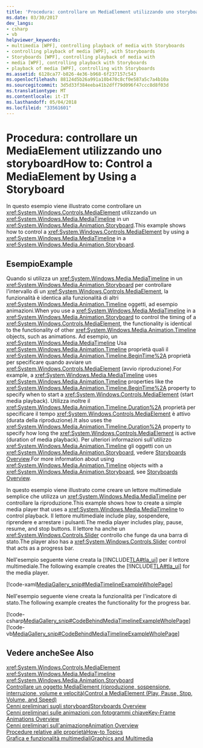 ```yaml
---
title: 'Procedura: controllare un MediaElement utilizzando uno storyboard'
ms.date: 03/30/2017
dev_langs:
- csharp
- vb
helpviewer_keywords:
- multimedia [WPF], controlling playback of media with Storyboards
- controlling playback of media [WPF], with Storyboards
- Storyboards [WPF], controlling playback of media with
- media [WPF], controlling playback with Storyboards
- playback of media [WPF], controlling with Storyboards
ms.assetid: 6128ca77-b826-4e36-b968-6f237157c543
ms.openlocfilehash: 88124d5b26a991a10b470c8cf0e587a5c7a4b10a
ms.sourcegitcommit: 3d5d33f384eeba41b2dff79d096f47ccc8d8f03d
ms.translationtype: MT
ms.contentlocale: it-IT
ms.lasthandoff: 05/04/2018
ms.locfileid: "33561601"
---
```

# <a name="how-to-control-a-mediaelement-by-using-a-storyboard"></a><span data-ttu-id="8cfbf-102">Procedura: controllare un MediaElement utilizzando uno storyboard</span><span class="sxs-lookup"><span data-stu-id="8cfbf-102">How to: Control a MediaElement by Using a Storyboard</span></span>
<span data-ttu-id="8cfbf-103">In questo esempio viene illustrato come controllare un <xref:System.Windows.Controls.MediaElement> utilizzando un <xref:System.Windows.Media.MediaTimeline> in un <xref:System.Windows.Media.Animation.Storyboard>.</span><span class="sxs-lookup"><span data-stu-id="8cfbf-103">This example shows how to control a <xref:System.Windows.Controls.MediaElement> by using a <xref:System.Windows.Media.MediaTimeline> in a <xref:System.Windows.Media.Animation.Storyboard>.</span></span>  
  
## <a name="example"></a><span data-ttu-id="8cfbf-104">Esempio</span><span class="sxs-lookup"><span data-stu-id="8cfbf-104">Example</span></span>  
 <span data-ttu-id="8cfbf-105">Quando si utilizza un <xref:System.Windows.Media.MediaTimeline> in un <xref:System.Windows.Media.Animation.Storyboard> per controllare l'intervallo di un <xref:System.Windows.Controls.MediaElement>, la funzionalità è identica alla funzionalità di altri <xref:System.Windows.Media.Animation.Timeline> oggetti, ad esempio animazioni.</span><span class="sxs-lookup"><span data-stu-id="8cfbf-105">When you use a <xref:System.Windows.Media.MediaTimeline> in a <xref:System.Windows.Media.Animation.Storyboard> to control the timing of a <xref:System.Windows.Controls.MediaElement>, the functionality is identical to the functionality of other <xref:System.Windows.Media.Animation.Timeline> objects, such as animations.</span></span> <span data-ttu-id="8cfbf-106">Ad esempio, un <xref:System.Windows.Media.MediaTimeline> Usa <xref:System.Windows.Media.Animation.Timeline> proprietà quali il <xref:System.Windows.Media.Animation.Timeline.BeginTime%2A> proprietà per specificare quando avviare un <xref:System.Windows.Controls.MediaElement> (avvio riproduzione).</span><span class="sxs-lookup"><span data-stu-id="8cfbf-106">For example, a <xref:System.Windows.Media.MediaTimeline> uses <xref:System.Windows.Media.Animation.Timeline> properties like the <xref:System.Windows.Media.Animation.Timeline.BeginTime%2A> property to specify when to start a <xref:System.Windows.Controls.MediaElement> (start media playback).</span></span> <span data-ttu-id="8cfbf-107">Utilizza inoltre il <xref:System.Windows.Media.Animation.Timeline.Duration%2A> proprietà per specificare il tempo <xref:System.Windows.Controls.MediaElement> è attivo (durata della riproduzione).</span><span class="sxs-lookup"><span data-stu-id="8cfbf-107">It also uses the <xref:System.Windows.Media.Animation.Timeline.Duration%2A> property to specify how long the <xref:System.Windows.Controls.MediaElement> is active (duration of media playback).</span></span> <span data-ttu-id="8cfbf-108">Per ulteriori informazioni sull'utilizzo <xref:System.Windows.Media.Animation.Timeline> gli oggetti con un <xref:System.Windows.Media.Animation.Storyboard>, vedere [Storyboards Overview](../../../../docs/framework/wpf/graphics-multimedia/storyboards-overview.md).</span><span class="sxs-lookup"><span data-stu-id="8cfbf-108">For more information about using <xref:System.Windows.Media.Animation.Timeline> objects with a <xref:System.Windows.Media.Animation.Storyboard>, see [Storyboards Overview](../../../../docs/framework/wpf/graphics-multimedia/storyboards-overview.md).</span></span>  
  
 <span data-ttu-id="8cfbf-109">In questo esempio viene illustrato come creare un lettore multimediale semplice che utilizza un <xref:System.Windows.Media.MediaTimeline> per controllare la riproduzione.</span><span class="sxs-lookup"><span data-stu-id="8cfbf-109">This example shows how to create a simple media player that uses a <xref:System.Windows.Media.MediaTimeline> to control playback.</span></span> <span data-ttu-id="8cfbf-110">Il lettore multimediale include play, sospendere, riprendere e arrestare i pulsanti.</span><span class="sxs-lookup"><span data-stu-id="8cfbf-110">The media player includes play, pause, resume, and stop buttons.</span></span> <span data-ttu-id="8cfbf-111">Il lettore ha anche un <xref:System.Windows.Controls.Slider> controllo che funge da una barra di stato.</span><span class="sxs-lookup"><span data-stu-id="8cfbf-111">The player also has a <xref:System.Windows.Controls.Slider> control that acts as a progress bar.</span></span>  
  
 <span data-ttu-id="8cfbf-112">Nell'esempio seguente viene creata la [!INCLUDE[TLA#tla_ui](../../../../includes/tlasharptla-ui-md.md)] per il lettore multimediale.</span><span class="sxs-lookup"><span data-stu-id="8cfbf-112">The following example creates the [!INCLUDE[TLA#tla_ui](../../../../includes/tlasharptla-ui-md.md)] for the media player.</span></span>  
  
 [!code-xaml[MediaGallery_snip#MediaTimelineExampleWholePage](../../../../samples/snippets/visualbasic/VS_Snippets_Wpf/MediaGallery_snip/VB/MediaTimelineExample.xaml#mediatimelineexamplewholepage)]  
  
 <span data-ttu-id="8cfbf-113">Nell'esempio seguente viene creata la funzionalità per l'indicatore di stato.</span><span class="sxs-lookup"><span data-stu-id="8cfbf-113">The following example creates the functionality for the progress bar.</span></span>  
  
 [!code-csharp[MediaGallery_snip#CodeBehindMediaTimelineExampleWholePage](../../../../samples/snippets/csharp/VS_Snippets_Wpf/MediaGallery_snip/CSharp/MediaTimelineExample.xaml.cs#codebehindmediatimelineexamplewholepage)]
 [!code-vb[MediaGallery_snip#CodeBehindMediaTimelineExampleWholePage](../../../../samples/snippets/visualbasic/VS_Snippets_Wpf/MediaGallery_snip/VB/MediaTimelineExample.xaml.vb#codebehindmediatimelineexamplewholepage)]  
  
## <a name="see-also"></a><span data-ttu-id="8cfbf-114">Vedere anche</span><span class="sxs-lookup"><span data-stu-id="8cfbf-114">See Also</span></span>  
 <xref:System.Windows.Controls.MediaElement>  
 <xref:System.Windows.Media.MediaTimeline>  
 <xref:System.Windows.Media.Animation.Storyboard>  
 [<span data-ttu-id="8cfbf-115">Controllare un oggetto MediaElement (riproduzione, sospensione, interruzione, volume e velocità)</span><span class="sxs-lookup"><span data-stu-id="8cfbf-115">Control a MediaElement (Play, Pause, Stop, Volume, and Speed)</span></span>](../../../../docs/framework/wpf/graphics-multimedia/how-to-control-a-mediaelement-play-pause-stop-volume-and-speed.md)  
 [<span data-ttu-id="8cfbf-116">Cenni preliminari sugli storyboard</span><span class="sxs-lookup"><span data-stu-id="8cfbf-116">Storyboards Overview</span></span>](../../../../docs/framework/wpf/graphics-multimedia/storyboards-overview.md)  
 [<span data-ttu-id="8cfbf-117">Cenni preliminari sulle animazioni con fotogrammi chiave</span><span class="sxs-lookup"><span data-stu-id="8cfbf-117">Key-Frame Animations Overview</span></span>](../../../../docs/framework/wpf/graphics-multimedia/key-frame-animations-overview.md)  
 [<span data-ttu-id="8cfbf-118">Cenni preliminari sull'animazione</span><span class="sxs-lookup"><span data-stu-id="8cfbf-118">Animation Overview</span></span>](../../../../docs/framework/wpf/graphics-multimedia/animation-overview.md)  
 [<span data-ttu-id="8cfbf-119">Procedure relative alle proprietà</span><span class="sxs-lookup"><span data-stu-id="8cfbf-119">How-to Topics</span></span>](../../../../docs/framework/wpf/graphics-multimedia/audio-and-video-how-to-topics.md)  
 [<span data-ttu-id="8cfbf-120">Grafica e funzionalità multimediali</span><span class="sxs-lookup"><span data-stu-id="8cfbf-120">Graphics and Multimedia</span></span>](../../../../docs/framework/wpf/graphics-multimedia/index.md)
